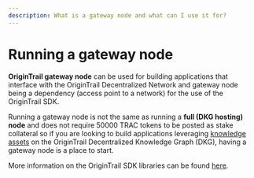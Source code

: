 ```yaml
---
description: What is a gateway node and what can I use it for?
---
```


# Running a gateway node

**OriginTrail gateway node** can be used for building applications that interface with the OriginTrail Decentralized Network and gateway node being a dependency (access point to a network) for the use of the OriginTrail SDK.

Running a gateway node is not the same as running a **full (DKG hosting) node** and does not require 50000 TRAC tokens to be posted as stake collateral so if you are looking to build applications leveraging [knowledge assets](../dkg-basic-concepts.md) on the OriginTrail Decentralized Knowledge Graph (DKG), having a gateway node is a place to start.

More information on the OriginTrail SDK libraries can be found [here](https://docs.origintrail.io/decentralized-knowledge-graph-layer-2/dkg-sdk/dkg-v6-js-client).
